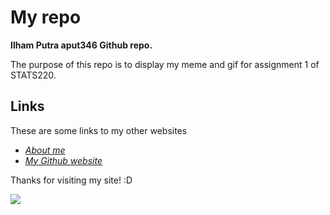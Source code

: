 # My repo

**Ilham Putra aput346 Github repo.**

The purpose of this repo is to display my meme and gif for assignment 1 of STATS220.

## Links

These are some links to my other websites
- *[About me](https://github.com/aput346/stats220/blob/main/index.md)*
- *[My Github website](https://github.com/aput346/stats220)*

Thanks for visiting my site! :D

![](https://i.pinimg.com/236x/27/73/ee/2773eec3599f861615a47688a9762ee7.jpg)
